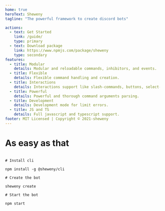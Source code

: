 ```yaml
---
home: true
heroText: Sheweny
tagline: "The powerful framework to create discord bots"

actions:
  - text: Get Started
    link: /guide/
    type: primary
  - text: Download package
    link: https://www.npmjs.com/package/sheweny
    type: secondary
features:
  - title: Modular
    details: Modular and reloadable commands, inhibitors, and events. 
  - title: Flexible
    details: Flexible command handling and creation.
  - title: Interactions
    details: Interactions support like slash-commands, buttons, select-menus. 
  - title: Powerful
    details: Powerful and thorough command arguments parsing.
  - title: Development
    details: Development mode for limit errors.
  - title: JS and TS
    details: Full javascript and typescript support.
footer: MIT Licensed | Copyright © 2021-sheweny
---
```


# As easy as that

```shell-session

# Install cli

npm install -g @sheweny/cli

# Create the bot

sheweny create

# Start the bot

npm start
```
